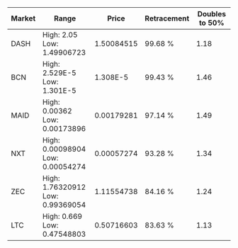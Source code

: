 | Market | Range | Price| Retracement | Doubles to 50% |
| --- | --- | --- | --- | --- |
| DASH | High: 2.05<br />Low: 1.49906723 | 1.50084515 | 99.68 % | 1.18 |
| BCN | High: 2.529E-5<br />Low: 1.301E-5 | 1.308E-5 | 99.43 % | 1.46 |
| MAID | High: 0.00362<br />Low: 0.00173896 | 0.00179281 | 97.14 % | 1.49 |
| NXT | High: 0.00098904<br />Low: 0.00054274 | 0.00057274 | 93.28 % | 1.34 |
| ZEC | High: 1.76320912<br />Low: 0.99369054 | 1.11554738 | 84.16 % | 1.24 |
| LTC | High: 0.669<br />Low: 0.47548803 | 0.50716603 | 83.63 % | 1.13 |
